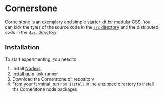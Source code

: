 # Cornerstone

Cornerstone is an exemplary and simple starter kit for modular CSS. You can kick the tyres of the source code in the [`src` directory](https://github.com/growdigital/cornerstone/tree/master/src) and the distributed code in the [`dist` directory](https://github.com/growdigital/cornerstone/tree/master/dist). 

## Installation

To start experimenting, you need to:

1. Install [Node.js](https://nodejs.org/en/)
2. [Install gulp](https://github.com/gulpjs/gulp/blob/master/docs/getting-started.md) task runner
3. [Download](https://github.com/growdigital/cornerstone/archive/master.zip) the Cornerstone git repository
4. From  your [terminal](https://www.codecademy.com/learn/learn-the-command-line), run `npm install` in the unzipped directory to install the Cornerstone node packages
